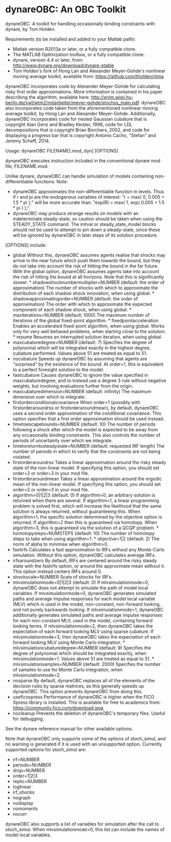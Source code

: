 dynareOBC: An OBC Toolkit
==========

dynareOBC: A toolkit for handling occasionally binding constraints with dynare, by Tom Holden.

Requirements (to be installed and added to your Matlab path):
 * Matlab version R2013a or later, or a fully compatible clone.
 * The MATLAB Optimization toolbox, or a fully compatible clone.
 * dynare, version 4.4 or later, from: http://www.dynare.org/download/dynare-stable
 * Tom Holden's fork of Hong Lan and Alexander Meyer-Gohde's nonlinear moving average toolkit,
   available from: https://github.com/tholden/nlma

dynareOBC incorporates code by Alexander Meyer-Gohde for calculating risky first order approximations.
More information is contained in his paper describing the algorithm, available here:
http://enim.wiwi.hu-berlin.de/vwl/wtm2/mitarbeiter/meyer-gohde/stochss_main.pdf.
dynareOBC also incorporates code taken from the aforementioned nonlinear moving average toolkit,
by Hong Lan and Alexander Meyer-Gohde.
Additionally, dynareOBC incorporates code for nested Gaussian cubature that is copyright Alan Genz
and Bradley Keister, 1996, code for LDL decompositions that is copyright Brian Borchers, 2002, and
code for displaying a progress bar that is copyright Antonio Cacho, "Stefan" and Jeremy Scheff, 2014.

Usage: dynareOBC FILENAME[.mod,.dyn] [OPTIONS]

dynareOBC executes instruction included in the conventional dynare mod file, FILENAME.mod.

Unlike dynare, dynareOBC can handle simulation of models containing non-differentiable functions.
Note:
 * dynareOBC approximates the non-differentiable function in levels. Thus if r and pi are the
   endogenous variables of interest: "r = max( 0, 0.005 + 1.5 * pi );" will be more accurate than:
   "exp(R) = max( 1, exp( 0.005 + 1.5 * pi ) );".
 * dynareOBC may produce strange results on models with an indeterminate steady-state, so caution
   should be taken when using the STEADY_STATE command. The initval or steady_state_model blocks
   should not be used to attempt to pin down a steady-state, since these will be ignored by dynareOBC
   in later steps of its solution procedure.

[OPTIONS] include:
 * global
      Without this, dynareOBC assumes agents realise that shocks may arrive in the near future which
      push them towards the bound, but they do not take into account the risk of hitting the bound
      in the far future. With the global option, dynareOBC assumes agents take into account the risk
      of hitting the bound at all horizons. Note that this is significantly slower.
       * shadowshocknumbermultiplier=NUMBER (default: the order of approximation)
            The number of shocks with which to approximate the distribution of each shadow shock
            innovation, when using global.
       * shadowapproximatingorder=NUMBER (default: the order of approximation)
            The order with which to approximate the expected component of each shadow shock, when
            using global.
       * maxiterations=NUMBER (default: 1000)
            The maximum number of iterations of the global fixed-point algorithm.
       * fixedpointacceleration
            Enables an accelerated fixed-point algorithm, when using global. Works only for very well
            behaved problems, when starting close to the solution.
       * resume
            Resumes an interrupted solution iteration, when using global.
 * maxcubaturedegree=NUMBER (default: 7)
      Specifies the degree of polynomial which will be integrated exactly in the highest degree,
      cubature performed. Values above 51 are treated as equal to 51.
 * nocubature
      Speeds up dynareOBC by assuming that agents are "surprised" by the existence of the bound.
      At order=1, this is equivalent to a perfect foresight solution to the model.
 * fastcubature
      Causes dynareOBC to ignore the value specified in maxcubaturedegree, and to instead use a
      degree 3 rule without negative weights, but involving evaluations further from the origin.
 * maxcubaturedimension=NUMBER (default: infinity)
      The maximum dimension over which to integrate.
 * firstorderconditionalcovariance
      When order>1 (possibly with firstorderaroundrss or firstorderaroundmean), by default,
      dynareOBC uses a second order approximation of the conditional covariance.
      This option specifies that a first order approximation should be used instead.
 * timetoescapebounds=NUMBER (default: 10)
      The number of periods following a shock after which the model is expected to be away from any
      occasionally binding constraints. This also controls the number of periods of uncertainty over
      which we integrate.
 * timetoreturntosteadystate=NUMBER (default: requested IRF length)
      The number of periods in which to verify that the constraints are not being violated.
 * firstorderaroundrss
      Takes a linear approximation around the risky steady state of the non-linear model.
      If specifying this option, you should set order=2 or order=3 in your mod file.
 * firstorderaroundmean
      Takes a linear approximation around the ergodic mean of the non-linear model.
      If specifying this option, you should set order=2 or order=3 in your mod file.
 * algorithm=0|1|2|3 (default: 0)
      If algorithm=0, an arbitrary solution is returned when there are several.
      If algorithm=1, a linear programming problem is solved first, which will increase the likelihood
      that the same solution is always returned, without guaranteeing this.
      When algorithm>1, the specific solution determined by the objective option is returned.
      If algorithm=2 then this is guaranteed via homotopy.
      When algorithm=3, this is guaranteed via the solution of a QCQP problem.
       * homotopysteps=NUMSTEPS (default: 10)
            The number of homotopy steps to take when using algorithm=1.
       * objective=1|2 (default: 2)
            The norm of alpha to minimise when algorithm>0.
 * fastirfs
      Calculates a fast approximation to IRFs without any Monte-Carlo simulation.
      Without this option, dynareOBC calculates average IRFs.
 * irfsaroundzero
      By default, IRFs are centered around the risky steady state with the fastirfs option, or around
      the approximate mean without it. This option instead centers IRFs around 0.
 * shockscale=NUMBER
      Scale of shocks for IRFs.
 * mlvsimulationmode=0|1|2|3 (default: 0)
      If mlvsimulationmode=0, dynareOBC does not attempt to simulate the path of model local variables.
      If mlvsimulationmode>0, dynareOBC generates simulated paths and average impulse responses for each
      model local variable (MLV) which is used in the model, non-constant, non-forward looking, and not
      purely backwards looking.
      If mlvsimulationmode>1, dynareOBC additionally generates simulated paths and average impulse
      responses for each non-constant MLV, used in the model, containing forward looking terms.
      If mlvsimulationmode=2, then dynareOBC takes the expectation of each forward looking MLV using
      sparse cubature.
      If mlvsimulationmode=3, then dynareOBC takes the expectation of each forward looking MLV using
      Monte Carlo integration.
       * mlvsimulationcubaturedegree=NUMBER (default: 9)
            Specifies the degree of polynomial which should be integrated exactly, when mlvsimulationmode=1.
            Values above 51 are treated as equal to 51.
       * mlvsimulationsamples=NUMBER (default: 2000)
            Specifies the number of samples to use for Monte Carlo integration, when mlvsimulationmode=2.
 * nosparse
      By default, dynareOBC replaces all of the elements of the decision rules by sparse matrices, as
      this generally speeds up dynareOBC. This option prevents dynareOBC from doing this.
 * useficoxpress
      Performance of dynareOBC is higher when the FICO Xpress library is installed.
      This is available for free to academics from: https://community.fico.com/download.jspa
 * nocleanup
      Prevents the deletion of dynareOBC's temporary files. Useful for debugging.

See the dynare reference manual for other available options.

Note that dynareOBC only supports some of the options of stoch_simul, and no warning is generated
if it is used with an unsupported option. Currently supported options for stoch_simul are:
 * irf=NUMBER
 * periods=NUMBER
 * drop=NUMBER
 * order=1|2|3
 * replic=NUMBER
 * loglinear
 * irf_shocks
 * nograph
 * nodisplay
 * nomoments
 * nocorr

dynareOBC also supports a list of variables for simulation after the call to stoch_simul.
When mlvsimulationmode>0, this list can include the names of model local variables.